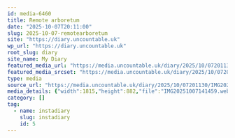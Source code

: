 ```yaml
---
id: media-6460
title: Remote arboretum
date: "2025-10-07T20:11:00"
slug: 2025-10-07-remotearboretum
site: "https://diary.uncountable.uk"
wp_url: "https://diary.uncountable.uk"
root_slug: diary
site_name: My Diary
featured_media_url: "https://media.uncountable.uk/diary/2025/10/07201130/IMG20251007141459.webp"
featured_media_srcset: "https://media.uncountable.uk/diary/2025/10/07201130/IMG20251007141459-300x146.webp 300w, https://media.uncountable.uk/diary/2025/10/07201130/IMG20251007141459-1024x498.webp 1024w, https://media.uncountable.uk/diary/2025/10/07201130/IMG20251007141459-150x150.webp 150w, https://media.uncountable.uk/diary/2025/10/07201130/IMG20251007141459-640x311.webp 640w, https://media.uncountable.uk/diary/2025/10/07201130/IMG20251007141459.webp 1815w"
type: media
source_url: "https://media.uncountable.uk/diary/2025/10/07201130/IMG20251007141459.webp"
media_details: {"width":1815,"height":882,"file":"IMG20251007141459.webp","filesize":167366,"sizes":{"medium":{"file":"IMG20251007141459-300x146.webp","width":300,"height":146,"filesize":25676,"mime_type":"image/webp","source_url":"https://media.uncountable.uk/diary/2025/10/07201130/IMG20251007141459-300x146.webp"},"large":{"file":"IMG20251007141459-1024x498.webp","width":1024,"height":498,"filesize":165886,"mime_type":"image/webp","source_url":"https://media.uncountable.uk/diary/2025/10/07201130/IMG20251007141459-1024x498.webp"},"thumbnail":{"file":"IMG20251007141459-150x150.webp","width":150,"height":150,"filesize":17502,"mime_type":"image/webp","source_url":"https://media.uncountable.uk/diary/2025/10/07201130/IMG20251007141459-150x150.webp"},"mobwidth":{"file":"IMG20251007141459-640x311.webp","width":640,"height":311,"filesize":78952,"mime_type":"image/webp","source_url":"https://media.uncountable.uk/diary/2025/10/07201130/IMG20251007141459-640x311.webp"},"full":{"file":"IMG20251007141459.webp","width":1815,"height":882,"mime_type":"image/webp","source_url":"https://media.uncountable.uk/diary/2025/10/07201130/IMG20251007141459.webp"}},"image_meta":{"aperture":"0","credit":"","camera":"","caption":"","created_timestamp":"0","copyright":"","focal_length":"0","iso":"0","shutter_speed":"0","title":"","orientation":"0","keywords":[]}}
category: []
tag:
  - name: instadiary
    slug: instadiary
    id: 5
---
```


